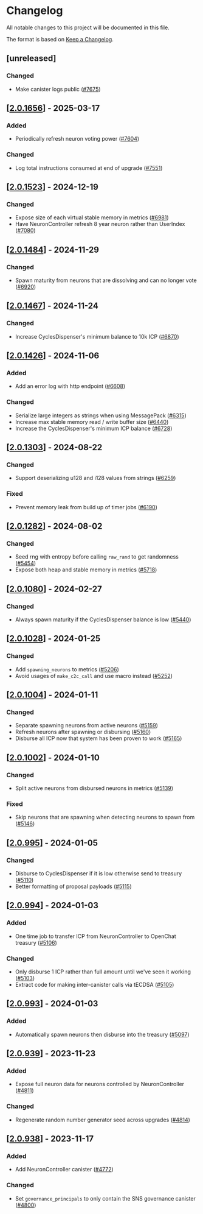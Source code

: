 # Changelog

All notable changes to this project will be documented in this file.

The format is based on [Keep a Changelog](https://keepachangelog.com/en/1.0.0/).

## [unreleased]

### Changed

- Make canister logs public ([#7675](https://github.com/open-chat-labs/open-chat/pull/7675))

## [[2.0.1656](https://github.com/open-chat-labs/open-chat/releases/tag/v2.0.1656-neuron_controller)] - 2025-03-17

### Added

- Periodically refresh neuron voting power ([#7604](https://github.com/open-chat-labs/open-chat/pull/7604))

### Changed

- Log total instructions consumed at end of upgrade ([#7551](https://github.com/open-chat-labs/open-chat/pull/7551))

## [[2.0.1523](https://github.com/open-chat-labs/open-chat/releases/tag/v2.0.1523-neuron_controller)] - 2024-12-19

### Changed

- Expose size of each virtual stable memory in metrics ([#6981](https://github.com/open-chat-labs/open-chat/pull/6981))
- Have NeuronController refresh 8 year neuron rather than UserIndex ([#7080](https://github.com/open-chat-labs/open-chat/pull/7080))

## [[2.0.1484](https://github.com/open-chat-labs/open-chat/releases/tag/v2.0.1484-neuron_controller)] - 2024-11-29

### Changed

- Spawn maturity from neurons that are dissolving and can no longer vote ([#6920](https://github.com/open-chat-labs/open-chat/pull/6920))

## [[2.0.1467](https://github.com/open-chat-labs/open-chat/releases/tag/v2.0.1467-neuron_controller)] - 2024-11-24

### Changed

- Increase CyclesDispenser's minimum balance to 10k ICP ([#6870](https://github.com/open-chat-labs/open-chat/pull/6870))

## [[2.0.1426](https://github.com/open-chat-labs/open-chat/releases/tag/v2.0.1426-neuron_controller)] - 2024-11-06

### Added

- Add an error log with http endpoint ([#6608](https://github.com/open-chat-labs/open-chat/pull/6608))

### Changed

- Serialize large integers as strings when using MessagePack ([#6315](https://github.com/open-chat-labs/open-chat/pull/6315))
- Increase max stable memory read / write buffer size ([#6440](https://github.com/open-chat-labs/open-chat/pull/6440))
- Increase the CyclesDispenser's minimum ICP balance ([#6728](https://github.com/open-chat-labs/open-chat/pull/6728))

## [[2.0.1303](https://github.com/open-chat-labs/open-chat/releases/tag/v2.0.1303-neuron_controller)] - 2024-08-22

### Changed

- Support deserializing u128 and i128 values from strings ([#6259](https://github.com/open-chat-labs/open-chat/pull/6259))

### Fixed

- Prevent memory leak from build up of timer jobs ([#6190](https://github.com/open-chat-labs/open-chat/pull/6190))

## [[2.0.1282](https://github.com/open-chat-labs/open-chat/releases/tag/v2.0.1282-neuron_controller)] - 2024-08-02

### Changed

- Seed rng with entropy before calling `raw_rand` to get randomness ([#5454](https://github.com/open-chat-labs/open-chat/pull/5454))
- Expose both heap and stable memory in metrics ([#5718](https://github.com/open-chat-labs/open-chat/pull/5718))

## [[2.0.1080](https://github.com/open-chat-labs/open-chat/releases/tag/v2.0.1080-neuron_controller)] - 2024-02-27

### Changed

- Always spawn maturity if the CyclesDispenser balance is low ([#5440](https://github.com/open-chat-labs/open-chat/pull/5440))

## [[2.0.1028](https://github.com/open-chat-labs/open-chat/releases/tag/v2.0.1028-neuron_controller)] - 2024-01-25

### Changed

- Add `spawning_neurons` to metrics ([#5206](https://github.com/open-chat-labs/open-chat/pull/5206))
- Avoid usages of `make_c2c_call` and use macro instead ([#5252](https://github.com/open-chat-labs/open-chat/pull/5252))

## [[2.0.1004](https://github.com/open-chat-labs/open-chat/releases/tag/v2.0.1004-neuron_controller)] - 2024-01-11

### Changed

- Separate spawning neurons from active neurons ([#5159](https://github.com/open-chat-labs/open-chat/pull/5159))
- Refresh neurons after spawning or disbursing ([#5160](https://github.com/open-chat-labs/open-chat/pull/5160))
- Disburse all ICP now that system has been proven to work ([#5165](https://github.com/open-chat-labs/open-chat/pull/5165))

## [[2.0.1002](https://github.com/open-chat-labs/open-chat/releases/tag/v2.0.1002-neuron_controller)] - 2024-01-10

### Changed

- Split active neurons from disbursed neurons in metrics ([#5139](https://github.com/open-chat-labs/open-chat/pull/5139))

### Fixed

- Skip neurons that are spawning when detecting neurons to spawn from ([#5146](https://github.com/open-chat-labs/open-chat/pull/5146))

## [[2.0.995](https://github.com/open-chat-labs/open-chat/releases/tag/v2.0.995-neuron_controller)] - 2024-01-05

### Changed

- Disburse to CyclesDispenser if it is low otherwise send to treasury ([#5110](https://github.com/open-chat-labs/open-chat/pull/5110))
- Better formatting of proposal payloads ([#5115](https://github.com/open-chat-labs/open-chat/pull/5115))

## [[2.0.994](https://github.com/open-chat-labs/open-chat/releases/tag/v2.0.994-neuron_controller)] - 2024-01-03

### Added

- One time job to transfer ICP from NeuronController to OpenChat treasury ([#5106](https://github.com/open-chat-labs/open-chat/pull/5106))

### Changed

- Only disburse 1 ICP rather than full amount until we've seen it working ([#5103](https://github.com/open-chat-labs/open-chat/pull/5103))
- Extract code for making inter-canister calls via tECDSA ([#5105](https://github.com/open-chat-labs/open-chat/pull/5105))

## [[2.0.993](https://github.com/open-chat-labs/open-chat/releases/tag/v2.0.993-neuron_controller)] - 2024-01-03

### Added

- Automatically spawn neurons then disburse into the treasury ([#5097](https://github.com/open-chat-labs/open-chat/pull/5097))

## [[2.0.939](https://github.com/open-chat-labs/open-chat/releases/tag/v2.0.939-neuron_controller)] - 2023-11-23

### Added

- Expose full neuron data for neurons controlled by NeuronController ([#4811](https://github.com/open-chat-labs/open-chat/pull/4811))

### Changed

- Regenerate random number generator seed across upgrades ([#4814](https://github.com/open-chat-labs/open-chat/pull/4814))

## [[2.0.938](https://github.com/open-chat-labs/open-chat/releases/tag/v2.0.938-neuron_controller)] - 2023-11-17

### Added

- Add NeuronController canister ([#4772](https://github.com/open-chat-labs/open-chat/pull/4772))

### Changed

- Set `governance_principals` to only contain the SNS governance canister ([#4800](https://github.com/open-chat-labs/open-chat/pull/4800))
